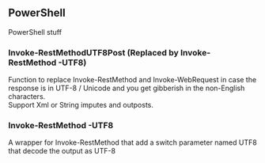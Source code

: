 ## PowerShell
PowerShell stuff

### Invoke-RestMethodUTF8Post (Replaced by Invoke-RestMethod -UTF8)
Function to replace Invoke-RestMethod and Invoke-WebRequest in case the response is in UTF-8 / Unicode and you get gibberish in the non-English characters.<br>Support Xml or String imputes and outposts.

### Invoke-RestMethod -UTF8
A wrapper for Invoke-RestMethod that add a switch parameter named UTF8 that decode the output as UTF-8
